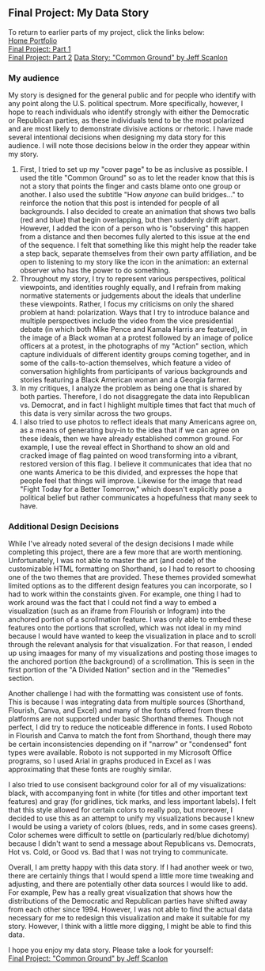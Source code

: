 ## Final Project: My Data Story

To return to earlier parts of my project, click the links below:\
[Home Portfolio](https://jeffreyscanlon.github.io/Portfolio/)\
[Final Project: Part 1](ProjP1.md)\
[Final Project: Part 2](ProjP2.md)
[Data Story: "Common Ground" by Jeff Scanlon](https://carnegiemellon.shorthandstories.com/common-ground/index.html)

### My audience
My story is designed for the general public and for people who identify with any point along the U.S. political spectrum. More specifically, however, I hope to reach individuals who identify strongly with either the Democratic or Republican parties, as these individuals tend to be the most polarized and are most likely to demonstrate divisive actions or rhetoric. I have made several intentional decisions when designing my data story for this audience. I will note those decisions below in the order they appear within my story.
1. First, I tried to set up my "cover page" to be as inclusive as possible. I used the title "Common Ground" so as to let the reader know that this is not a story that points the finger and casts blame onto one group or another. I also used the subtitle "How *anyone* can build bridges..." to reinforce the notion that this post is intended for people of all backgrounds. I also decided to create an animation that shows two balls (red and blue) that begin overlapping, but then suddenly drift apart. However, I added the icon of a person who is "observing" this happen from a distance and then becomes fully alerted to this issue at the end of the sequence. I felt that something like this might help the reader take a step back, separate themselves from their own party affiliation, and be open to listening to my story like the icon in the animation: an external observer who has the power to do something.
2. Throughout my story, I try to represent various perspectives, political viewpoints, and identities roughly equally, and I refrain from making normative statements or judgements about the ideals that underline these viewpoints. Rather, I focus my criticisms on only the shared problem at hand: polarization. Ways that I try to introduce balance and multiple perspectives include the video from the vice presidential debate (in which both Mike Pence and Kamala Harris are featured), in the image of a Black woman at a protest followed by an image of police officers at a protest, in the photographs of my "Action" section, which capture individuals of different identity groups coming together, and in some of the calls-to-action themselves, which feature a video of conversation highlights from participants of various backgrounds and stories featuring a Black American woman and a Georgia farmer.
3. In my critiques, I analyze the problem as being one that is shared by both parties. Therefore, I do not disaggregate the data into Republican vs. Democrat, and in fact I highlight multiple times that fact that much of this data is very similar across the two groups.
4. I also tried to use photos to reflect ideals that many Americans agree on, as a means of generating buy-in to the idea that if we can agree on these ideals, then we have already established common ground. For example, I use the reveal effect in Shorthand to show an old and cracked image of flag painted on wood transforming into a vibrant, restored version of this flag. I believe it communicates that idea that no one wants America to be this divided, and expresses the hope that people feel that things will improve. Likewise for the image that read "Fight Today for a Better Tomorrow," which doesn't explicitly pose a political belief but rather communicates a hopefulness that many seek to have.

### Additional Design Decisions
While I've already noted several of the design decisions I made while completing this project, there are a few more that are worth mentioning. Unfortunately, I was not able to master the art (and code) of the customizable HTML formatting on Shorthand, so I had to resort to choosing one of the two themes that are provided. These themes provided somewhat limited options as to the different design features you can incorporate, so I had to work within the constaints given. For example, one thing I had to work around was the fact that I could not find a way to embed a visualization (such as an iframe from Flourish or Infogram) into the anchored portion of a scrollmation feature. I was only able to embed these features onto the portions that scrolled, which was not ideal in my mind because I would have wanted to keep the visualization in place and to scroll through the relevant analysis for that visualization. For that reason, I ended up using imaages for many of my visualizations and posting those images to the anchored portion (the background) of a scrollmation. This is seen in the first portion of the "A Divided Nation" section and in the "Remedies" section.

Another challenge I had with the formatting was consistent use of fonts. This is because I was integrating data from multiple sources (Shorthand, Flourish, Canva, and Excel) and many of the fonts offered from these platforms are not supported under basic Shorthand themes. Though not perfect, I did try to reduce the noticeable difference in fonts. I used Roboto in Flourish and Canva to match the font from Shorthand, though there may be certain inconsistencies depending on if "narrow" or "condensed" font types were available. Roboto is not supported in my Microsoft Office programs, so I used Arial in graphs produced in Excel as I was approximating that these fonts are roughly similar.

I also tried to use consisent background color for all of my visualizations: black, with accompanying font in white (for titles and other important text features) and gray (for gridlines, tick marks, and less important labels). I felt that this style allowed for certain colors to really pop, but moreover, I decided to use this as an attempt to unify my visualizations because I knew I would be using a variety of colors (blues, reds, and in some cases greens). Color schemes were difficult to settle on (particularly red/blue dichotomy) because I didn't want to send a message about Republicans vs. Democrats, Hot vs. Cold, or Good vs. Bad that I was not trying to communicate.

Overall, I am pretty happy with this data story. If I had another week or two, there are certainly things that I would spend a little more time tweaking and adjusting, and there are potentially other data sources I would like to add. For example, Pew has a really great visualization that shows how the distributions of the Democratic and Republican parties have shifted away from each other since 1994. However, I was not able to find the actual data necessary for me to redesign this visualization and make it suitable for my story. However, I think with a little more digging, I might be able to find this data.

I hope you enjoy my data story. Please take a look for yourself:\
[Final Project: "Common Ground" by Jeff Scanlon](https://carnegiemellon.shorthandstories.com/common-ground/index.html)

